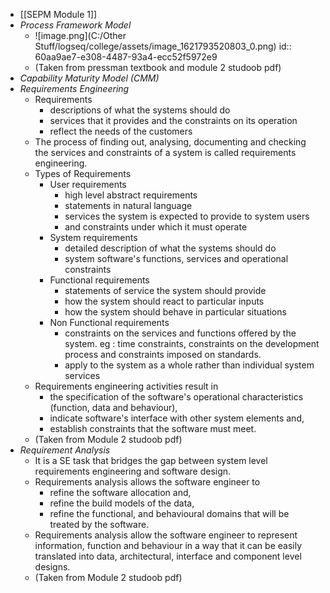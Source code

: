 - [[SEPM Module 1]]
- *Process Framework Model*
  - ![image.png](C:/Other Stuff/logseq/college/assets/image_1621793520803_0.png)
    id:: 60aa9ae7-e308-4487-93a4-ecc52f5972e9
  - (Taken from pressman textbook and module 2 studoob pdf)
- *Capability Maturity Model (CMM)*
- *Requirements Engineering*
  - Requirements
    - descriptions of what the systems should do
    - services that it provides and the constraints on its operation
    - reflect the needs of the customers
  - The process of finding out, analysing, documenting and checking the services and constraints of a system is called requirements engineering.
  - Types of Requirements
    - User requirements
      - high level abstract requirements
      - statements in natural language
      - services the system is expected to provide to system users
      - and constraints under which it must operate
    - System requirements
      - detailed description of what the systems should do
      - system software's functions, services and operational constraints
    - Functional requirements
      - statements of service the system should provide
      - how the system should react to particular inputs
      - how the system should behave in particular situations
    - Non Functional requirements
      - constraints on the services and functions offered by the system. eg : time constraints, constraints on the development process and constraints imposed on standards.
      - apply to the system as a whole rather than individual system services
  - Requirements engineering activities result in
    - the specification of the software's operational characteristics (function, data and behaviour),
    - indicate software's interface with other system elements and,
    - establish constraints that the software must meet.
  - (Taken from Module 2 studoob pdf)
- *Requirement Analysis*
  - It is a SE task that bridges the gap between system level requirements engineering and software design.
  - Requirements analysis allows the software engineer to
    - refine the software allocation and,
    - refine the build models of the data,
    - refine the functional, and behavioural domains that will be treated by the software.
  - Requirements analysis allow the software engineer to represent information, function and behaviour in a way that it can be easily translated into data, architectural, interface and component level designs.
  - (Taken from Module 2 studoob pdf)